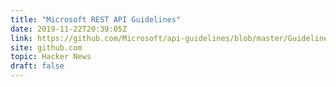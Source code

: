 ```yaml
---
title: "Microsoft REST API Guidelines"
date: 2019-11-22T20:39:05Z
link: https://github.com/Microsoft/api-guidelines/blob/master/Guidelines.md?utm_medium=RSS&utm_source=hune
site: github.com
topic: Hacker News
draft: false
---
```

